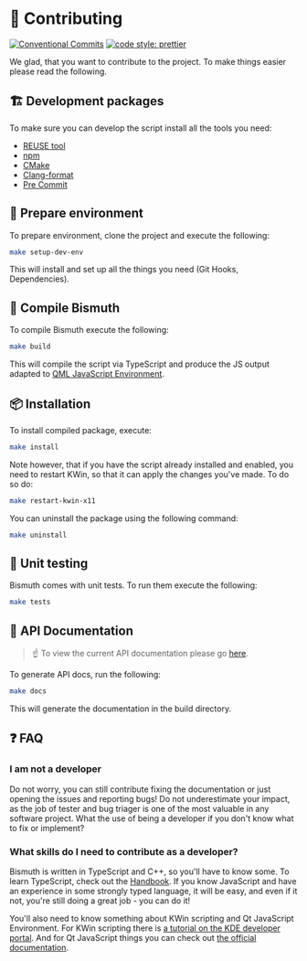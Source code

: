 <!--
  SPDX-FileCopyrightText: 2021 Mikhail Zolotukhin <mail@gikari.com>
  SPDX-License-Identifier: MIT
-->

# 🤝 Contributing

[![Conventional Commits](https://img.shields.io/badge/Conventional%20Commits-1.0.0-red?style=flat-square&logo=Git)](https://conventionalcommits.org)
[![code style: prettier](https://img.shields.io/badge/Code_Style-Prettier-yellow?style=flat-square&logo=Prettier)](https://github.com/prettier/prettier)

We glad, that you want to contribute to the project. To make things easier
please read the following.

## 🏗️ Development packages

To make sure you can develop the script install all the tools you need:

- [REUSE tool](https://git.fsfe.org/reuse/tool#install)
- [npm](https://docs.npmjs.com/downloading-and-installing-node-js-and-npm)
- [CMake](https://cmake.org/)
- [Clang-format](https://clang.llvm.org/docs/ClangFormat.html)
- [Pre Commit](https://pre-commit.com/)

## 👷 Prepare environment

To prepare environment, clone the project and execute the following:

```sh
make setup-dev-env
```

This will install and set up all the things you need (Git Hooks, Dependencies).

## 🔨 Compile Bismuth

To compile Bismuth execute the following:

```sh
make build
```

This will compile the script via TypeScript and produce the JS output adapted to
[QML JavaScript Environment](https://doc.qt.io/qt-5/qtqml-javascript-hostenvironment.html).

## 📦 Installation

To install compiled package, execute:

```sh
make install
```

Note however, that if you have the script already installed and enabled, you need to
restart KWin, so that it can apply the changes you've made. To do so do:

```sh
make restart-kwin-x11
```

You can uninstall the package using the following command:

```sh
make uninstall
```

## 🧪 Unit testing

Bismuth comes with unit tests. To run them execute the following:

```sh
make tests
```

## 📑 API Documentation

> ☝️ To view the current API documentation please go
> [here](https://bismuth-forge.github.io/bismuth/).

To generate API docs, run the following:

```sh
make docs
```

This will generate the documentation in the build directory.

## ❓ FAQ

### I am not a developer

Do not worry, you can still contribute fixing the documentation or just opening
the issues and reporting bugs! Do not underestimate your impact, as the job of
tester and bug triager is one of the most valuable in any software project.
What the use of being a developer if you don't know what to fix or implement?

### What skills do I need to contribute as a developer?

Bismuth is written in TypeScript and C++, so you'll have to know some. To learn
TypeScript, check out the
[Handbook](https://www.typescriptlang.org/docs/handbook/). If you know
JavaScript and have an experience in some strongly typed language, it will be
easy, and even if it not, you're still doing a great job - you can do it!

You'll also need to know something about KWin scripting and Qt JavaScript
Environment. For KWin scripting there is [a tutorial on the KDE developer
portal](https://develop.kde.org/docs/plasma/kwin/). And for Qt JavaScript
things you can check out [the official
documentation](https://doc.qt.io/qt-5/qtqml-javascript-hostenvironment.html).
